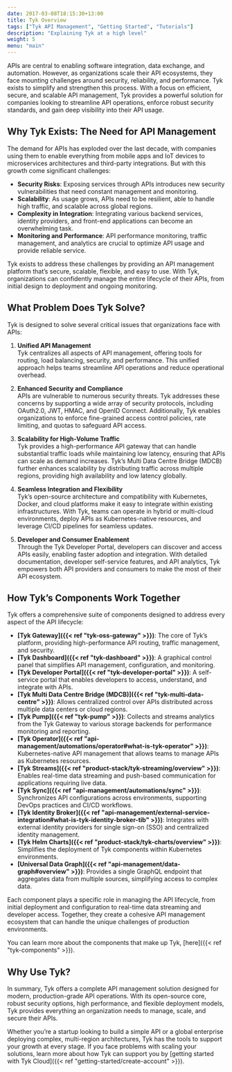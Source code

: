 ```yaml
---
date: 2017-03-08T18:15:30+13:00
title: Tyk Overview
tags: ["Tyk API Management", "Getting Started", "Tutorials"]
description: "Explaining Tyk at a high level"
weight: 5
menu: "main"
---
```


APIs are central to enabling software integration, data exchange, and automation. However, as organizations scale their API ecosystems, they face mounting challenges around security, reliability, and performance. Tyk exists to simplify and strengthen this process. With a focus on efficient, secure, and scalable API management, Tyk provides a powerful solution for companies looking to streamline API operations, enforce robust security standards, and gain deep visibility into their API usage.

## Why Tyk Exists: The Need for API Management
The demand for APIs has exploded over the last decade, with companies using them to enable everything from mobile apps and IoT devices to microservices architectures and third-party integrations. But with this growth come significant challenges:

- **Security Risks**: Exposing services through APIs introduces new security vulnerabilities that need constant management and monitoring.
- **Scalability**: As usage grows, APIs need to be resilient, able to handle high traffic, and scalable across global regions.
- **Complexity in Integration**: Integrating various backend services, identity providers, and front-end applications can become an overwhelming task.
- **Monitoring and Performance**: API performance monitoring, traffic management, and analytics are crucial to optimize API usage and provide reliable service.

Tyk exists to address these challenges by providing an API management platform that’s secure, scalable, flexible, and easy to use. With Tyk, organizations can confidently manage the entire lifecycle of their APIs, from initial design to deployment and ongoing monitoring.

## What Problem Does Tyk Solve?

Tyk is designed to solve several critical issues that organizations face with APIs:

1. **Unified API Management**  
   Tyk centralizes all aspects of API management, offering tools for routing, load balancing, security, and performance. This unified approach helps teams streamline API operations and reduce operational overhead.

2. **Enhanced Security and Compliance**  
   APIs are vulnerable to numerous security threats. Tyk addresses these concerns by supporting a wide array of security protocols, including OAuth2.0, JWT, HMAC, and OpenID Connect. Additionally, Tyk enables organizations to enforce fine-grained access control policies, rate limiting, and quotas to safeguard API access.

3. **Scalability for High-Volume Traffic**  
   Tyk provides a high-performance API gateway that can handle substantial traffic loads while maintaining low latency, ensuring that APIs can scale as demand increases. Tyk’s Multi Data Centre Bridge (MDCB) further enhances scalability by distributing traffic across multiple regions, providing high availability and low latency globally.

4. **Seamless Integration and Flexibility**  
   Tyk’s open-source architecture and compatibility with Kubernetes, Docker, and cloud platforms make it easy to integrate within existing infrastructures. With Tyk, teams can operate in hybrid or multi-cloud environments, deploy APIs as Kubernetes-native resources, and leverage CI/CD pipelines for seamless updates.

5. **Developer and Consumer Enablement**  
   Through the Tyk Developer Portal, developers can discover and access APIs easily, enabling faster adoption and integration. With detailed documentation, developer self-service features, and API analytics, Tyk empowers both API providers and consumers to make the most of their API ecosystem.

## How Tyk’s Components Work Together

Tyk offers a comprehensive suite of components designed to address every aspect of the API lifecycle:

- **[Tyk Gateway]({{< ref "tyk-oss-gateway" >}})**: The core of Tyk’s platform, providing high-performance API routing, traffic management, and security.
- **[Tyk Dashboard]({{< ref "tyk-dashboard" >}})**: A graphical control panel that simplifies API management, configuration, and monitoring.
- **[Tyk Developer Portal]({{< ref "tyk-developer-portal" >}})**: A self-service portal that enables developers to access, understand, and integrate with APIs.
- **[Tyk Multi Data Centre Bridge (MDCB)]({{< ref "tyk-multi-data-centre" >}})**: Allows centralized control over APIs distributed across multiple data centers or cloud regions.
- **[Tyk Pump]({{< ref "tyk-pump" >}})**: Collects and streams analytics from the Tyk Gateway to various storage backends for performance monitoring and reporting.
- **[Tyk Operator]({{< ref "api-management/automations/operator#what-is-tyk-operator" >}})**: Kubernetes-native API management that allows teams to manage APIs as Kubernetes resources.
- **[Tyk Streams]({{< ref "product-stack/tyk-streaming/overview" >}})**: Enables real-time data streaming and push-based communication for applications requiring live data.
- **[Tyk Sync]({{< ref "api-management/automations/sync" >}})**: Synchronizes API configurations across environments, supporting DevOps practices and CI/CD workflows.
- **[Tyk Identity Broker]({{< ref "api-management/external-service-integration#what-is-tyk-identity-broker-tib" >}})**: Integrates with external identity providers for single sign-on (SSO) and centralized identity management.
- **[Tyk Helm Charts]({{< ref "product-stack/tyk-charts/overview" >}})**: Simplifies the deployment of Tyk components within Kubernetes environments.
- **[Universal Data Graph]({{< ref "api-management/data-graph#overview" >}})**: Provides a single GraphQL endpoint that aggregates data from multiple sources, simplifying access to complex data.

Each component plays a specific role in managing the API lifecycle, from initial deployment and configuration to real-time data streaming and developer access. Together, they create a cohesive API management ecosystem that can handle the unique challenges of production environments.

You can learn more about the components that make up Tyk, [here]({{< ref "tyk-components" >}}).

## Why Use Tyk?

In summary, Tyk offers a complete API management solution designed for modern, production-grade API operations. With its open-source core, robust security options, high performance, and flexible deployment models, Tyk provides everything an organization needs to manage, scale, and secure their APIs. 

Whether you’re a startup looking to build a simple API or a global enterprise deploying complex, multi-region architectures, Tyk has the tools to support your growth at every stage. If you face problems with scaling your solutions, learn more about how Tyk can support you by [getting started with Tyk Cloud]({{< ref "getting-started/create-account" >}}).

